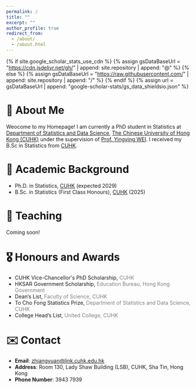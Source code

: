 ```yaml
---
permalink: /
title: ""
excerpt: ""
author_profile: true
redirect_from: 
  - /about/
  - /about.html
---
```


{% if site.google_scholar_stats_use_cdn %}
{% assign gsDataBaseUrl = "https://cdn.jsdelivr.net/gh/" | append: site.repository | append: "@" %}
{% else %}
{% assign gsDataBaseUrl = "https://raw.githubusercontent.com/" | append: site.repository | append: "/" %}
{% endif %}
{% assign url = gsDataBaseUrl | append: "google-scholar-stats/gs_data_shieldsio.json" %}

<span class='anchor' id='about-me'></span>
# 👋 About Me
Weocome to my Homepage! I am currently a PhD student in Statistics at [Department of Statistics and Data Science](https://www.sta.cuhk.edu.hk/), [The Chinese University of Hong Kong (CUHK)](https//www.cuhk.edu.hk) under the supervision of [Prof. Yingying WEI](https://www.sta.cuhk.edu.hk/peoples/ywei/). I received my B.Sc in Statistics from [CUHK](https//www.cuhk.edu.hk).

<!-- My research interest  -->

<span class='anchor' id='academic-background'></span>
# 📖 Academic Background
- Ph.D. in Statistics, [CUHK](https//www.cuhk.edu.hk) (expected 2029)
- B.Sc. in Statistics (First Class Honours), [CUHK](https//www.cuhk.edu.hk) (2025)

<!-- # 🔥 News
- *2025.08*: &nbsp;🎉🎉 Lorem ipsum dolor sit amet, consectetur adipiscing elit. Vivamus ornare aliquet ipsum, ac tempus justo dapibus sit amet. 
- *2022.02*: &nbsp;🎉🎉 Lorem ipsum dolor sit amet, consectetur adipiscing elit. Vivamus ornare aliquet ipsum, ac tempus justo dapibus sit amet.  -->

<!-- # 📝 Publications  -->

<!-- <div class='paper-box'><div class='paper-box-image'><div><div class="badge">CVPR 2016</div><img src='images/500x300.png' alt="sym" width="100%"></div></div>
<div class='paper-box-text' markdown="1">

[Deep Residual Learning for Image Recognition](https://openaccess.thecvf.com/content_cvpr_2016/papers/He_Deep_Residual_Learning_CVPR_2016_paper.pdf)

**Kaiming He**, Xiangyu Zhang, Shaoqing Ren, Jian Sun

[**Project**](https://scholar.google.com/citations?view_op=view_citation&hl=zh-CN&user=DhtAFkwAAAAJ&citation_for_view=DhtAFkwAAAAJ:ALROH1vI_8AC) <strong><span class='show_paper_citations' data='DhtAFkwAAAAJ:ALROH1vI_8AC'></span></strong>
- Lorem ipsum dolor sit amet, consectetur adipiscing elit. Vivamus ornare aliquet ipsum, ac tempus justo dapibus sit amet. 
</div>
</div> -->

<!-- - [Lorem ipsum dolor sit amet, consectetur adipiscing elit. Vivamus ornare aliquet ipsum, ac tempus justo dapibus sit amet](https://github.com), A, B, C, **CVPR 2020** -->

<span class='anchor' id='teaching'></span>
# 📑 Teaching
Coming soon!

<span class='anchor' id='honours-and-awards'></span>
# 🎖 Honours and Awards
- CUHK Vice-Chancellor's PhD Scholarship, <font color= grey>CUHK</font>
- HKSAR Government Scholarship, <font color= grey>Education Bureau, Hong Kong Government</font>
- Dean’s List, <font color= grey>Faculty of Science, CUHK</font>
- To Cho Fong Statistics Prize, <font color= grey>Department of Statistics and Data Science, CUHK</font>
- College Head’s List, <font color= grey>United College, CUHK</font>

<span class='anchor' id='contact'></span>
# ✉️ Contact
- **Email**: [zhiangyuan@link.cuhk.edu.hk](mailto:zhiangyuan@link.cuhk.edu.hk)
- **Address**: Room 130, Lady Shaw Building (LSB), CUHK, Sha Tin, Hong Kong
- **Phone Number**: 3943 7939


